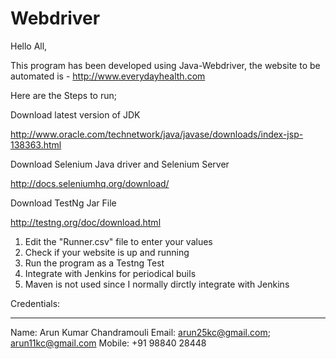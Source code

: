 Webdriver
=========

Hello All,

 This program has been developed using Java-Webdriver, the website to be automated is - http://www.everydayhealth.com

Here are the Steps to run;

Download latest version of JDK

http://www.oracle.com/technetwork/java/javase/downloads/index-jsp-138363.html


Download Selenium Java driver and Selenium Server

http://docs.seleniumhq.org/download/

Download TestNg Jar File

http://testng.org/doc/download.html


1. Edit the "Runner.csv" file to enter your values
2. Check if your website is up and running
3. Run the program as a Testng Test
4. Integrate with Jenkins for periodical buils
5. Maven is not used since I normally dirctly integrate with Jenkins



Credentials:
*************

Name: Arun Kumar Chandramouli
Email:  arun25kc@gmail.com; arun11kc@gmail.com
Mobile: +91 98840 28448

